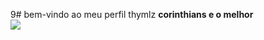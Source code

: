 9# bem-vindo ao meu perfil thymlz 
**corinthians e o melhor**  
![](https://i1.sndcdn.com/artworks-000112653522-z0kcyp-t500x500.jpg)
